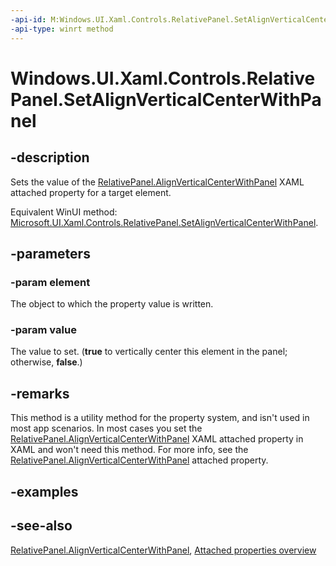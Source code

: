```yaml
---
-api-id: M:Windows.UI.Xaml.Controls.RelativePanel.SetAlignVerticalCenterWithPanel(Windows.UI.Xaml.UIElement,System.Boolean)
-api-type: winrt method
---
```


<!-- Method syntax
public void SetAlignVerticalCenterWithPanel(Windows.UI.Xaml.UIElement element, System.Boolean value)
-->

# Windows.UI.Xaml.Controls.RelativePanel.SetAlignVerticalCenterWithPanel

## -description
Sets the value of the [RelativePanel.AlignVerticalCenterWithPanel](relativepanel_alignverticalcenterwithpanel.md) XAML attached property for a target element.

Equivalent WinUI method: [Microsoft.UI.Xaml.Controls.RelativePanel.SetAlignVerticalCenterWithPanel](/windows/winui/api/microsoft.ui.xaml.controls.relativepanel.setalignverticalcenterwithpanel).

## -parameters
### -param element
The object to which the property value is written.

### -param value
The value to set. (**true** to vertically center this element in the panel; otherwise, **false**.)

## -remarks
This method is a utility method for the property system, and isn't used in most app scenarios. In most cases you set the [RelativePanel.AlignVerticalCenterWithPanel](relativepanel_alignverticalcenterwithpanel.md) XAML attached property in XAML and won't need this method. For more info, see the [RelativePanel.AlignVerticalCenterWithPanel](relativepanel_alignverticalcenterwithpanel.md) attached property.

## -examples

## -see-also

[RelativePanel.AlignVerticalCenterWithPanel](relativepanel_alignverticalcenterwithpanel.md), [Attached properties overview](/windows/uwp/xaml-platform/attached-properties-overview)
